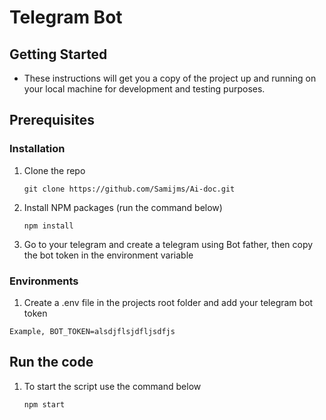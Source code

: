 # Telegram Bot

## Getting Started

- These instructions will get you a copy of the project up and running on your local machine for development and testing purposes.

## Prerequisites

### Installation

1. Clone the repo

   ```
   git clone https://github.com/Samijms/Ai-doc.git
   ```

2. Install NPM packages (run the command below)

   ```
   npm install
   ```

3. Go to your telegram and create a telegram using Bot father, then copy the bot token in the environment variable

### Environments

1. Create a .env file in the projects root folder and add your telegram bot token

```
Example, BOT_TOKEN=alsdjflsjdfljsdfjs
```

## Run the code

1. To start the script use the command below

   ```
   npm start
   ```
